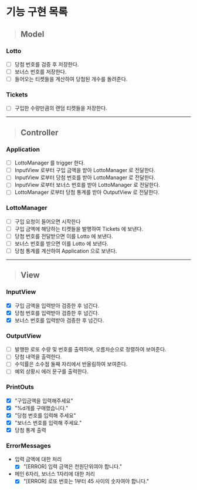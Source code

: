 # 기능 구현 목록
> ## Model

### Lotto
- [ ] 당첨 번호를 검증 후 저장한다.
- [ ] 보너스 번호를 저장한다.
- [ ] 들어오는 티켓들을 계산하여 당첨된 개수를 돌려준다.
### Tickets
- [ ] 구입한 수량만큼의 랜덤 티켓들을 저장한다.

------------------------------------------------------------
> ## Controller

### Application
- [ ] LottoManager 를 trigger 한다.
- [ ] InputView 로부터 구입 금액을 받아 LottoManager 로 전달한다.
- [ ] InputView 로부터 당첨 번호를 받아 LottoManager 로 전달한다.
- [ ] InputView 로부터 보너스 번호를 받아 LottoManager 로 전달한다.
- [ ] LottoManager 로부터 당첨 통계를 받아 OutputView 로 전달한다.

### LottoManager
- [ ] 구입 요청이 들어오면 시작한다
- [ ] 구입 금액에 해당하는 티켓들을 발행하여 Tickets 에 보낸다.
- [ ] 당첨 번호를 전달받으면 이를 Lotto 에 보낸다.
- [ ] 보너스 번호를 받으면 이를 Lotto 에 보낸다.
- [ ] 당첨 통계를 계산하여 Application 으로 보낸다.

------------------------------------------------------------
> ## View

### InputView
- [x] 구입 금액을 입력받아 검증한 후 넘긴다.
- [x] 당첨 번호를 입력받아 검증한 후 넘긴다.
- [x] 보너스 번호를 입력받아 검증한 후 넘긴다.
### OutputView
- [ ] 발행한 로또 수량 및 번호를 출력하며, 오름차순으로 정렬하여 보여준다.
- [ ] 당첨 내역을 출력한다.
- [ ] 수익률은 소수점 둘째 자리에서 반올림하여 보여준다.
- [ ] 예외 상황시 에러 문구를 출력한다.
### PrintOuts
- [x] "구입금액을 입력해주세요"
- [x] "%d개를 구매했습니다."
- [x] "당첨 번호를 입력해 주세요"
- [x] "보너스 번호를 입력해 주세요."
- [x] 당첨 통계 출력
### ErrorMessages
- 입력 금액에 대한 처리
  - [x] "[ERROR] 입력 금액은 천원단위여야 합니다."
- 메인 6자리, 보너스 1자리에 대한 처리
  - [x] "[ERROR] 로또 번호는 1부터 45 사이의 숫자여야 합니다."